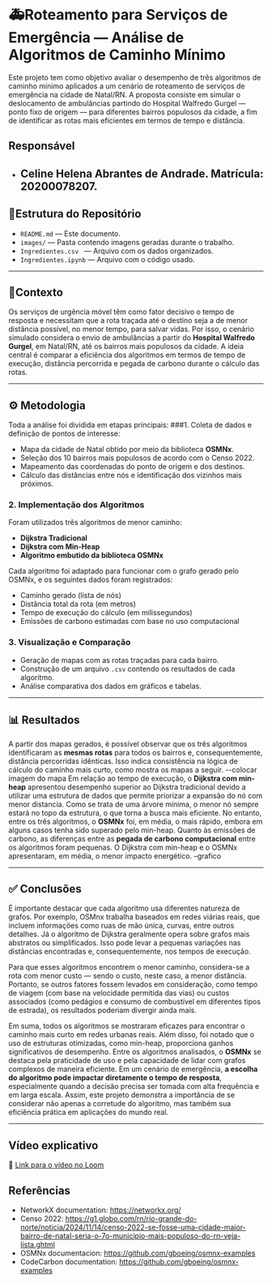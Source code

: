 # 🚑Roteamento para Serviços de Emergência — Análise de Algoritmos de Caminho Mínimo
Este projeto tem como objetivo avaliar o desempenho de três algoritmos de caminho mínimo aplicados a um cenário de roteamento de serviços de emergência na cidade de Natal/RN. A proposta consiste em simular o deslocamento de ambulâncias partindo do Hospital Walfredo Gurgel — ponto fixo de origem — para diferentes bairros populosos da cidade, a fim de identificar as rotas mais eficientes em termos de tempo e distância.

## Responsável
- Celine Helena Abrantes de Andrade. Matrícula: 20200078207.
  ---
 ## 📁Estrutura do Repositório
- `README.md` — Este documento.
- `images/` — Pasta contendo imagens geradas durante o trabalho.
- `Ingredientes.csv ` — Arquivo com os dados organizados.
- `Ingredientes.ipynb` —  Arquivo com o código usado.

---
## 🏥Contexto

Os serviços de urgência móvel têm como fator decisivo o tempo de resposta e necessitam que a rota traçada até o destino seja a de menor distância possível, no menor tempo, para salvar vidas. Por isso, o cenário simulado considera o envio de ambulâncias a partir do **Hospital Walfredo Gurgel**, em Natal/RN, até os bairros mais populosos da cidade. A ideia central é comparar a eficiência dos algoritmos em termos de tempo de execução, distância percorrida e pegada de carbono durante o cálculo das rotas.

---
## ⚙️ Metodologia
Toda a análise foi dividida em etapas principais:
 ###1. Coleta de dados e definição de pontos de interesse:
 - Mapa da cidade de Natal obtido por meio da biblioteca **OSMNx**.
- Seleção dos 10 bairros mais populosos de acordo com o Censo 2022.
- Mapeamento das coordenadas do ponto de origem e dos destinos.
-  Cálculo das distâncias entre nós e identificação dos vizinhos mais próximos.


### 2. Implementação dos Algoritmos
Foram utilizados três algoritmos de menor caminho:

- **Dijkstra Tradicional**  
- **Dijkstra com Min-Heap**  
- **Algoritmo embutido da biblioteca OSMNx**

Cada algoritmo foi adaptado para funcionar com o grafo gerado pelo OSMNx, e os seguintes dados foram registrados:
- Caminho gerado (lista de nós)
- Distância total da rota (em metros)
- Tempo de execução do cálculo (em milissegundos)
- Emissões de carbono estimadas com base no uso computacional

### 3. Visualização e Comparação
- Geração de mapas com as rotas traçadas para cada bairro.
- Construção de um arquivo `.csv` contendo os resultados de cada algoritmo.
- Análise comparativa dos dados em gráficos e tabelas.

---
## 📊 Resultados
A partir dos mapas gerados, é possível observar que os três algoritmos identificaram as **mesmas rotas** para todos os bairros e, consequentemente, distância percorridas idênticas. Isso indica consistência na lógica de cálculo do caminho mais curto, como mostra os mapas a seguir.
--colocar imagem do mapa
Em relação ao tempo de execução, o  **Dijkstra com min-heap** apresentou desempenho superior ao Dijkstra tradicional devido a utilizar uma estrutura de dados que permite priorizar a expansão do nó com menor distancia.  Como se trata de uma árvore mínima, o menor nó sempre estará no topo da estrutura, o que torna a busca mais eficiente. No entanto, entre os três algoritmos, o **OSMNx** foi, em média, o mais rápido, embora em alguns casos tenha sido superado pelo min-heap.
Quanto às emissões de carbono, as diferenças entre as **pegada de carbono computacional** entre os algoritmos foram pequenas. O Dijkstra com min-heap e o OSMNx apresentaram, em média, o menor impacto energético.
–grafico 

---
## ✅ Conclusões

É importante destacar que cada algoritmo usa diferentes natureza de grafos. Por exemplo, OSMnx trabalha  baseados em redes viárias reais, que incluem informações como ruas de mão única, curvas, entre outros detalhes. Já o algoritmo de Dijkstra geralmente opera sobre grafos mais abstratos ou simplificados. Isso pode levar a pequenas variações nas distâncias encontradas e, consequentemente, nos tempos de execução.

Para que esses algoritmos encontrem o menor caminho, considera-se a rota com menor custo — sendo o custo, neste caso, a menor distância. Portanto, se outros fatores fossem levados em consideração, como tempo de viagem (com base na velocidade permitida das vias) ou custos associados (como pedágios e consumo de combustível em diferentes tipos de estrada), os resultados poderiam divergir ainda mais.

Em suma, todos os algoritmos se mostraram eficazes para encontrar o caminho mais curto em redes urbanas reais. Além disso, foi notado que o uso de estruturas otimizadas, como min-heap, proporciona ganhos significativos de desempenho. Entre os algoritmos analisados, o **OSMNx** se destaca pela praticidade de uso e pela capacidade de lidar com grafos complexos de maneira eficiente. Em um cenário de emergência, **a escolha do algoritmo pode impactar diretamente o tempo de resposta**, especialmente quando a decisão precisa ser tomada com alta frequência e em larga escala.
Assim, este projeto demonstra a importância de se considerar não apenas a corretude do algoritmo, mas também sua eficiência prática em aplicações do mundo real.

---
## Vídeo explicativo
🎥 [Link para o vídeo no Loom](https://www.loom.com/share/0ba0187a430f4a79b246313a7c2c7598?sid=2b2790f1-061d-4ab1-82fa-a6c7ce20ef0a)
## Referências

- NetworkX documentation: https://networkx.org/
- Censo 2022: https://g1.globo.com/rn/rio-grande-do-norte/noticia/2024/11/14/censo-2022-se-fosse-uma-cidade-maior-bairro-de-natal-seria-o-7o-municipio-mais-populoso-do-rn-veja-lista.ghtml
- OSMNx documentacion: https://github.com/gboeing/osmnx-examples
- CodeCarbon documentation: https://github.com/gboeing/osmnx-examples



